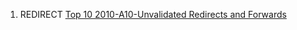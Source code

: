 1.  REDIRECT [Top 10 2010-A10-Unvalidated Redirects and
    Forwards](Top_10_2010-A10-Unvalidated_Redirects_and_Forwards "wikilink")